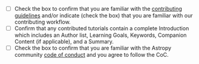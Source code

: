 - [ ] Check the box to confirm that you are familiar with the [contributing guidelines](https://learn.astropy.org/contributing/how-to-contribute) and/or indicate (check the box) that you are familiar with our contributing workflow.
- [ ] Confirm that any contributed tutorials contain a complete Introduction which includes an Author list, Learning Goals, Keywords, Companion Content (if applicable), and a Summary.
- [ ] Check the box to confirm that you are familiar with the Astropy community [code of conduct](https://github.com/astropy/astropy/blob/main/CODE_OF_CONDUCT.md) and you agree to follow the CoC.
